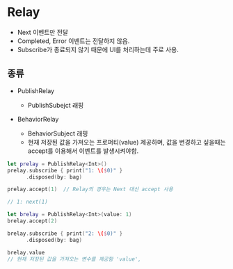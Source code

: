 # Relay

- Next 이벤트만 전달
- Completed, Error 이벤트는 전달하지 않음.
- Subscribe가 종료되지 않기 때문에 UI를 처리하는데 주로 사용.

## 종류

- PublishRelay
    - PublishSubejct 래핑

- BehaviorRelay
    - BehaviorSubject 래핑
    - 현재 저장된 값을 가져오는 프로퍼티(value) 제공하며, 값을 변경하고 싶을때는 accept를 이용해서 이벤트를 발생시켜야함.

```swift
let prelay = PublishRelay<Int>()
prelay.subscribe { print("1: \($0)" }
      .disposed(by: bag)

prelay.accept(1)  // Relay의 경우는 Next 대신 accept 사용

// 1: next(1)

let brelay = PublishRelay<Int>(value: 1)
brelay.accept(2)

brelay.subscribe { print("2: \($0)" }
      .disposed(by: bag)

brelay.value 
// 현재 저장된 값을 가져오는 변수를 제공함 'value', 

```
